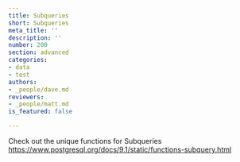 ```yaml
---
title: Subqueries
short: Subqueries
meta_title: ''
description: ''
number: 200
section: advanced
categories:
- data
- test
authors:
- _people/dave.md
reviewers:
- _people/matt.md
is_featured: false

---
```

Check out the unique functions for Subqueries
https://www.postgresql.org/docs/9.1/static/functions-subquery.html